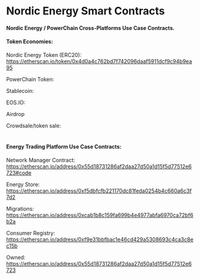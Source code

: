 
# Nordic Energy Smart Contracts

#### Nordic Energy / PowerChain Cross-Platforms Use Case Contracts.


#### Token Economies:

Nordic Energy Token (ERC20): https://etherscan.io/token/0x4d0a4c762bd7f742096daaf5911dcf9c94b9ea95

PowerChain Token:

Stablecoin: 

EOS.IO: 

Airdrop

Crowdsale/token sale:

#

#### Energy Trading Platform Use Case Contracts:

Network Manager Contract: https://etherscan.io/address/0x55d18731286af2daa27d50a1d15f5d77512e6723#code

Energy Store: https://etherscan.io/address/0xf5dbfcfb221170dc81feda0254b4c660a6c3f7d2

Migrations: https://etherscan.io/address/0xcab1b8c159fa699b4e4977abfa6970ca72bf6b2a

Consumer Registry: https://etherscan.io/address/0xf9e31bbfbac1e46cd429a5308693c4ca3c8ec15b

Owned: https://etherscan.io/address/0x55d18731286af2daa27d50a1d15f5d77512e6723
